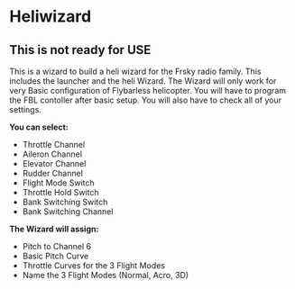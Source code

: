 # Heliwizard
**This is not ready for USE**
---
This is a wizard to build a heli wizard for the Frsky radio family. This includes the launcher and the heli Wizard. The Wizard will only work for very Basic configuration of Flybarless helicopter. You will have to program the FBL contoller after basic setup. You will also have to check all of your settings.

**You can select:**

- Throttle Channel
- Aileron Channel
- Elevator Channel
- Rudder Channel
- Flight Mode Switch
- Throttle Hold Switch
- Bank Switching Switch
- Bank Switching Channel

**The Wizard will assign:**
- Pitch to Channel 6
- Basic Pitch Curve
- Throttle Curves for the 3 Flight Modes
- Name the 3 Flight Modes (Normal, Acro, 3D)
